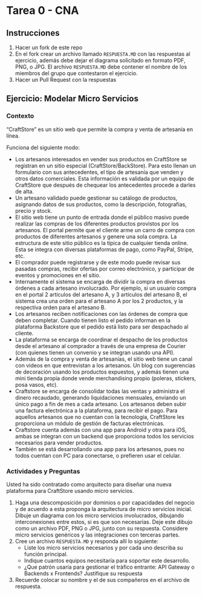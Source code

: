 # Tarea 0 - CNA

## Instrucciones

1. Hacer un fork de este repo
2. En el fork crear un archivo llamado `RESPUESTA.MD` con las respuestas al ejercicio, además debe dejar el diagrama solicitado en formato PDF, PNG, o JPG. El archivo `RESPUESTA.MD` debe contener el nombre de los miembros del grupo que contestaron el ejercicio.
3. Hacer un Pull Request con la respuestas
   
## Ejercicio: Modelar Micro Servicios

### Contexto 

“CraftStore” es un sitio web que permite la compra y venta de artesanía en línea. 

Funciona del siguiente modo:

-	Los artesanos interesados en vender sus productos en CraftStore se registran en un sitio especial (CraftStore/BackStore). Para esto llenan un formulario con sus antecedentes, el tipo de artesanía que venden y otros datos comerciales. Esta información es validada por un equipo de CraftStore que después de chequear los antecedentes procede a darles de alta.
-	Un artesano validado puede gestionar su catálogo de productos, asignando datos de sus productos, como la descripción, fotografías, precio y stock.
-	El sitio web tiene un punto de entrada donde el público masivo puede realizar las compras de los diferentes productos provistos por los artesanos. El portal permite que el cliente arme un carro de compra con productos de diferentes artesanos y genere una sola compra. La estructura de este sitio público es la típica de cualquier tienda online. Esta se integra con diversas plataformas de pago, como PayPal, Stripe, etc. 
-	El comprador puede registrarse y de este modo puede revisar sus pasadas compras, recibir ofertas por correo electrónico, y participar de eventos y promociones en el sitio.
-	Internamente el sistema se encarga de dividir la compra en diversas órdenes a cada artesano involucrado. Por ejemplo, si un usuario compra en el portal 2 artículos del artesano A, y 3 artículos del artesano B, el sistema crea una orden para el artesano A por los 2 productos, y la respectiva orden para el artesano B.
-	Los artesanos reciben notificaciones con las órdenes de compra que deben completar. Cuando tienen listo el pedido informan en la plataforma Backstore que el pedido está listo para ser despachado al cliente.
-	La plataforma se encarga de coordinar el despacho de los productos desde el artesano al comprador a través de una empresa de Courier (con quienes tienen un convenio y se integran usando una API).
-	Además de la compra y venta de artesanías, el sitio web tiene un canal con videos en que entrevistan a los artesanos. Un blog con sugerencias de decoración usando los productos expuestos, y además tienen una mini tienda propia donde vende merchandising propio (poleras, stickers, posa vasos, etc).
-	Craftstore se encarga de consolidar todas las ventas y administra el dinero recaudado, generando liquidaciones mensuales, enviando un único pago a fin de mes a cada artesano. Los artesanos deben subir una factura electrónica a la plataforma, para recibir el pago. Para aquellos artesanos que no cuentan con la tecnología, CraftStore les proporciona un módulo de gestión de facturas electrónicas.
-	Craftstore cuenta además con una app para Android y otra para iOS, ambas se integran con un backend que proporciona todos los servicios necesarios para vender productos.
-	También se está desarrollando una app para los artesanos, pues no todos cuentan con PC para conectarse, o prefieren usar el celular.

### Actividades y Preguntas

Usted ha sido contratado como arquitecto para diseñar una nueva plataforma para CraftStore usando micro servicios.

1. Haga una descomposición por dominios o por capacidades del negocio y de acuerdo a esta proponga la arquitectura de micro servicios inicial. Dibuje un diagrama con los micro servicios involucrados, dibujando interconexiones entre estos, si es que son necesarias. Deje este dibujo como un archivo PDF, PNG o JPG, junto con su respuesta. Considere micro servicios genéricos y las integraciones con terceras partes.
2. Cree un archivo `RESPUESTA.MD` y responda allí lo siguiente:
   - Liste los micro servicios necesarios y por cada uno describa su función principal.
   - Indique cuantos equipos necesitaría para soportar este desarrollo.
   - ¿Que patrón usaría para gestionar el tràfico entrante: API Gateway o Backends x Frontends? Justifique su respuesta
3. Recuerde colocar su nombre y el de sus compañeros en el archivo de respuesta.
